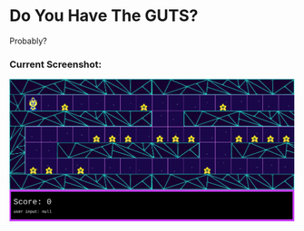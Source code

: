 # Do You Have The GUTS?
Probably?

### Current Screenshot:
![Current Screenshot](/sophia/current_screenshot.png)
